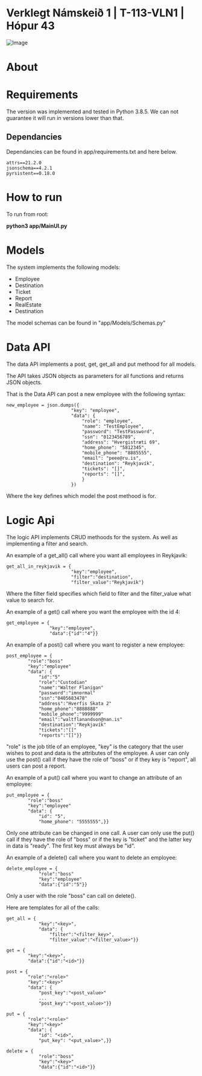 Verklegt Námskeið 1 | T-113-VLN1 | Hópur 43
===========================================
![Image](https://i.imgur.com/f9GuSPR.png "Poster")

# About

# Requirements

The version was implemented and tested in Python 3.8.5.
We can not guarantee it will run in versions lower than that.

## Dependancies

Dependancies can be found in app/requirements.txt and here below.

    attrs==21.2.0
    jsonschema==4.2.1
    pyrsistent==0.18.0


# How to run

To run from root:

**python3 app/MainUI.py**


# Models

The system implements the following models:

- Employee
- Destination
- Ticket
- Report
- RealEstate
- Destination

The model schemas can be found in "app/Models/Schemas.py"

# Data API
The data API implements a post, get, get_all and put methood for all models. 

The API takes JSON objects as parameters for all functions and returns JSON objects.

That is the Data API can post a new employee with the following syntax:

    new_employee = json.dumps({
                            "key": "employee",
                            "data": {
                                "role": "employee",
                                "name": "TestEmployee",
                                "password": "TestPassword",
                                "ssn": "0123456789",
                                "address": "Hvergistræti 69",
                                "home_phone": "5812345",
                                "mobile_phone": "8885555",
                                "email": "peee@ru.is",
                                "destination": "Reykjavík",
                                "tickets": "[]",
                                "reports": "[]",
                                }
                            })

Where the key defines which model the post methood is for.

# Logic Api
The logic API implements CRUD methoods for the system. As well as implementing a filter and search.

An example of a get_all() call where you want all employees in Reykjavík:

    get_all_in_reykjavik = {
                            "key":"employee",
                            "filter":"destination", 
                            "filter_value":"Reykjavík"}

Where the filter field specifies which field to filter and the filter_value what value to search for. 

An example of a get() call where you want the employee with the id 4:

    get_employee = {
                    "key":"employee",
                    "data":{"id":"4"}}

An example of a post() call where you want to register a new employee:

    post_employee = {
            "role":"boss"
            "key":"employee"
            "data": {
                "id":"5"
                "role":"Custodian"
                "name":"Walter Flanigan"
                "password":"imnormal"
                "ssn":"0405683478"
                "address":"Hverfis Skata 2"
                "home_phone":"8888888"
                "mobile_phone":"9999999"
                "email":"waltflanandson@nan.is"
                "destination":"Reykjavík"
                "tickets":"[]"
                "reports":"[]"}}

"role" is the job title of an employee, "key" is the category that the user wishes to post and data is the attributes of the employee. A user can only use the post() call if they have the role of "boss" or if they key is "report", all users can post a report.

An example of a put() call where you want to change an attribute of an employee:

    put_employee = {
            "role":"boss"
            "key":"employee"
            "data": {
                "id": "5",
                "home_phone": "5555555",}}

Only one attribute can be changed in one call. A user can only use the put() call if they have the role of "boss" or if the key is "ticket" and the latter key in data is "ready". The first key must always be "id".

An example of a delete() call where you want to delete an employee:

    delete_employee = {
                "role":"boss"
                "key":"employee"
                "data":{"id":"5"}}

Only a user with the role "boss" can call on delete().

Here are templates for all of the calls:

    get_all = {
                "key":"<key>",
                "data": {
                    "filter":"<filter_key>", 
                    "filter_value":"<filter_value>"}}

    get = {
            "key":"<key>",
            "data":{"id":"<id>"}}

    post = {
            "role":"<role>"
            "key":"<key>"
            "data": {
                "post_key":"<post_value>"
                ...
                "post_key":"<post_value>"}}

    put = {
            "role":"<role>"
            "key":"<key>"
            "data": {
                "id": "<id>",
                "put_key": "<put_value>",}}

    delete = {
                "role":"boss"
                "key":"<key>"
                "data":{"id":"<id>"}}



